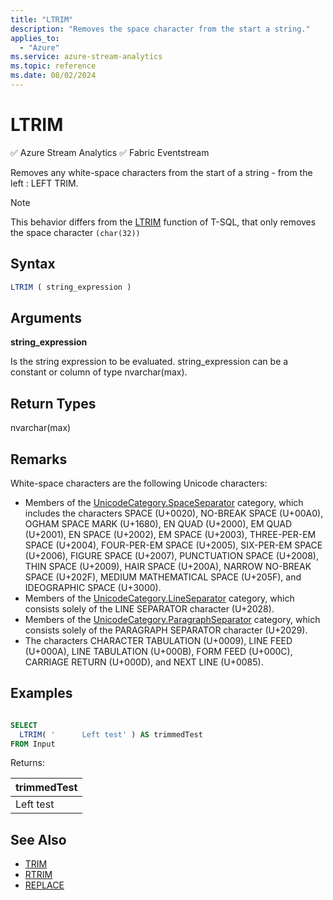 ```yaml
---
title: "LTRIM"
description: "Removes the space character from the start a string."
applies_to:
  - "Azure"
ms.service: azure-stream-analytics
ms.topic: reference
ms.date: 08/02/2024
---
```


# LTRIM
:white_check_mark: Azure Stream Analytics :white_check_mark: Fabric Eventstream

Removes any white-space characters from the start of a string - from the left : LEFT TRIM.

> [!NOTE]
>  This behavior differs from the [LTRIM](/sql/t-sql/functions/ltrim-transact-sql) function of T-SQL, that only removes the space character `(char(32))`

## Syntax

```SQL
LTRIM ( string_expression )
```

## Arguments

**string_expression**

Is the string expression to be evaluated. string_expression can be a constant or column of type nvarchar(max).

## Return Types

nvarchar(max)

## Remarks

White-space characters are the following Unicode characters:

- Members of the [UnicodeCategory.SpaceSeparator](/dotnet/api/system.globalization.unicodecategory#System_Globalization_UnicodeCategory_SpaceSeparator) category, which includes the characters SPACE (U+0020), NO-BREAK SPACE (U+00A0), OGHAM SPACE MARK (U+1680), EN QUAD (U+2000), EM QUAD (U+2001), EN SPACE (U+2002), EM SPACE (U+2003), THREE-PER-EM SPACE (U+2004), FOUR-PER-EM SPACE (U+2005), SIX-PER-EM SPACE (U+2006), FIGURE SPACE (U+2007), PUNCTUATION SPACE (U+2008), THIN SPACE (U+2009), HAIR SPACE (U+200A), NARROW NO-BREAK SPACE (U+202F), MEDIUM MATHEMATICAL SPACE (U+205F), and IDEOGRAPHIC SPACE (U+3000).
- Members of the [UnicodeCategory.LineSeparator](/dotnet/api/system.globalization.unicodecategory#System_Globalization_UnicodeCategory_LineSeparator) category, which consists solely of the LINE SEPARATOR character (U+2028).
- Members of the [UnicodeCategory.ParagraphSeparator](/dotnet/api/system.globalization.unicodecategory#System_Globalization_UnicodeCategory_ParagraphSeparator) category, which consists solely of the PARAGRAPH SEPARATOR character (U+2029).
- The characters CHARACTER TABULATION (U+0009), LINE FEED (U+000A), LINE TABULATION (U+000B), FORM FEED (U+000C), CARRIAGE RETURN (U+000D), and NEXT LINE (U+0085).

## Examples

```SQL

SELECT
  LTRIM( '      Left test' ) AS trimmedTest
FROM Input

```

Returns:

|trimmedTest|
|-|
|Left test|

## See Also

- [TRIM](trim-azure-stream-analytics.md)
- [RTRIM](rtrim-azure-stream-analytics.md)
- [REPLACE](replace-azure-stream-analytics.md)
